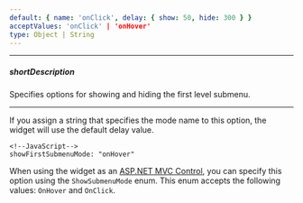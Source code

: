 ```yaml
---
default: { name: 'onClick', delay: { show: 50, hide: 300 } }
acceptValues: 'onClick' | 'onHover'
type: Object | String
---
```

---
##### shortDescription
Specifies options for showing and hiding the first level submenu.

---
If you assign a string that specifies the mode name to this option, the widget will use the default delay value.

    <!--JavaScript-->
    showFirstSubmenuMode: "onHover"

When using the widget as an [ASP.NET MVC Control](/concepts/35%20ASP.NET%20MVC%20Controls/20%20Fundamentals '/Documentation/Guide/ASP.NET_MVC_Controls/Fundamentals/'), you can specify this option using the `ShowSubmenuMode` enum. This enum accepts the following values: `OnHover` and `OnClick`.